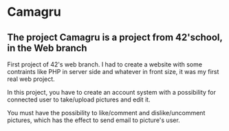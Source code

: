 # Camagru
## The project Camagru is a project from 42'school, in the Web branch

First project of 42's web branch. I had to create a website with some contraints
like PHP in server side and whatever in front size, it was my first real web
project.

In this project, you have to create an account system with a possibility
for connected user to take/upload pictures and edit it.

You must have the possibility to like/comment and dislike/uncomment pictures,
which has the effect to send email to picture's user.
